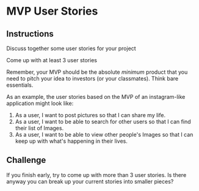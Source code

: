 # MVP User Stories

## Instructions

Discuss together some user stories for your project

Come up with at least 3 user stories

Remember, your MVP should be the absolute *minimum* product that you need to pitch your idea to investors (or your classmates). Think bare essentials.

As an example, the user stories based on the MVP of an instagram-like application might look like:

  1. As a user, I want to post pictures so that I can share my life.
  2. As a user, I want to be able to search for other users so that I can find their list of Images.
  3. As a user, I want to be able to view other people's Images so that I can keep up with what's happening in their lives. 

## Challenge

If you finish early, try to come up with more than 3 user stories.  Is there anyway you can break up your current stories into smaller pieces?
